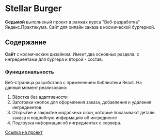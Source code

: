 # Stellar Burger
**Седьмой** выполненый проект в рамках курса "Веб-разработка" Яндекс.Практикума. Сайт для онлайн заказа в космической бургерной.
## Содержание
**Сайт** с космическим дизайном. Имеет два основных раздела: с ингредиентами для бургера и второй - состав.
### Функциональность
Веб-страница разработана с применением библиотеки React. На данный момент реализовано:
1. Вёрстка без адаптивности
2. Заготовки кнопок для оформления заказа, добавления и удаления ингредиентов.
3. Открытие и закрытие модальных окон, которые показывают детали заказа и подробную информацию об ингредиенте
4. Подгрузка информации об ингредиентах с сервера.

[Ссылка на проект](https://) 